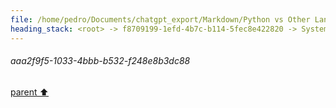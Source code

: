 ```yaml
---
file: /home/pedro/Documents/chatgpt_export/Markdown/Python vs Other Languages.md
heading_stack: <root> -> f8709199-1efd-4b7c-b114-5fec8e422820 -> System -> e66e121b-cff9-4225-9c7a-515427b26559 -> System -> aaa2f9f5-1033-4bbb-b532-f248e8b3dc88
---
```

###### aaa2f9f5-1033-4bbb-b532-f248e8b3dc88
[parent ⬆️](#e66e121b-cff9-4225-9c7a-515427b26559)
